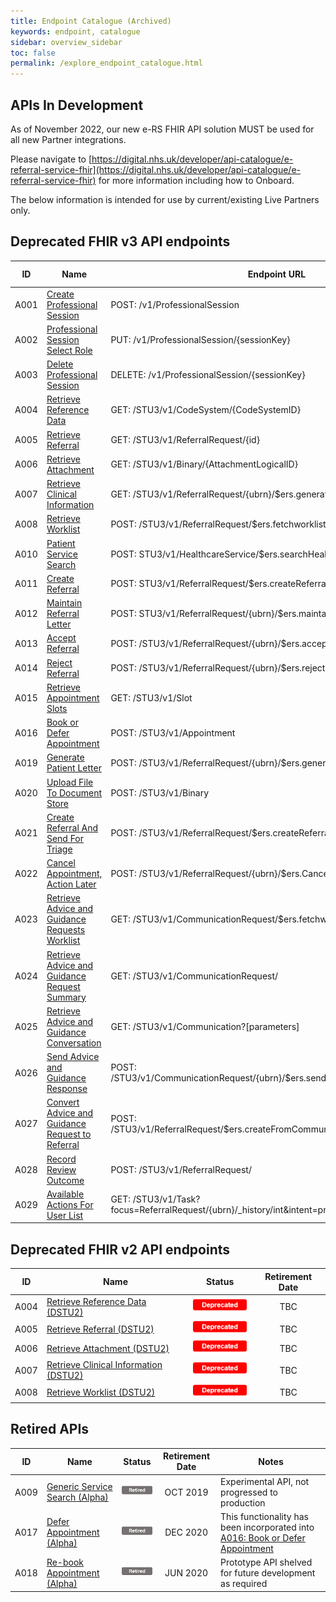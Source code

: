 ```yaml
---
title: Endpoint Catalogue (Archived)
keywords: endpoint, catalogue
sidebar: overview_sidebar
toc: false
permalink: /explore_endpoint_catalogue.html
---
```


## APIs In Development

As of November 2022, our new e-RS FHIR API solution MUST be used for all new Partner integrations.

Please navigate to [https://digital.nhs.uk/developer/api-catalogue/e-referral-service-fhir](https://digital.nhs.uk/developer/api-catalogue/e-referral-service-fhir) for more information including how to Onboard.

The below information is intended for use by current/existing Live Partners only.


## Deprecated FHIR v3 API endpoints  

| ID | Name | Endpoint URL | Status | Retirement Date |
|----|------|--------------------|--------|--------|
|A001|[Create Professional Session](explore_endpoint_a001.html) | POST: /v1/ProfessionalSession | ![Deprecated](images/icons/api_deprecated.png) | TBC |
|A002|[Professional Session Select Role](explore_endpoint_a002.html) | PUT: /v1/ProfessionalSession/{sessionKey} | ![Deprecated](images/icons/api_deprecated.png) | TBC |
|A003|[Delete Professional Session](explore_endpoint_a003.html) | DELETE: /v1/ProfessionalSession/{sessionKey} | ![Deprecated](images/icons/api_deprecated.png) | TBC |
|A004|[Retrieve Reference Data](explore_endpoint_a004.html) | GET: /STU3/v1/CodeSystem/{CodeSystemID} | ![Deprecated](images/icons/api_deprecated.png) | TBC |
|A005|[Retrieve Referral](explore_endpoint_a005.html) | GET: /STU3/v1/ReferralRequest/{id} | ![Deprecated](images/icons/api_deprecated.png) | TBC |
|A006|[Retrieve Attachment](explore_endpoint_a006.html) | GET: /STU3/v1/Binary/{AttachmentLogicalID} | ![Deprecated](images/icons/api_deprecated.png) | TBC |
|A007|[Retrieve Clinical Information](explore_endpoint_a007.html) | GET: /STU3/v1/ReferralRequest/{ubrn}/$ers.generateCRI | ![Deprecated](images/icons/api_deprecated.png) | TBC |
|A008|[Retrieve Worklist](explore_endpoint_a008.html) | POST: /STU3/v1/ReferralRequest/$ers.fetchworklist | ![Deprecated](images/icons/api_deprecated.png) | TBC |
|A010|[Patient Service Search](explore_endpoint_a010.html) | POST: STU3/v1/HealthcareService/$ers.searchHealthcareServicesForPatient | ![Deprecated](images/icons/api_deprecated.png) | TBC |
|A011|[Create Referral](explore_endpoint_a011.html) | POST: STU3/v1/ReferralRequest/$ers.createReferral | ![Deprecated](images/icons/api_deprecated.png) | TBC |
|A012|[Maintain Referral Letter](explore_endpoint_a012.html) | POST: STU3/v1/ReferralRequest/{ubrn}/$ers.maintainReferralLetter | ![Deprecated](images/icons/api_deprecated.png) | TBC |
|A013|[Accept Referral](explore_endpoint_a013.html) | POST: /STU3/v1/ReferralRequest/{ubrn}/$ers.acceptReferral | ![Deprecated](images/icons/api_deprecated.png) | TBC |
|A014|[Reject Referral](explore_endpoint_a014.html) | POST: /STU3/v1/ReferralRequest/{ubrn}/$ers.rejectReferral | ![Deprecated](images/icons/api_deprecated.png) | TBC |
|A015|[Retrieve Appointment Slots](explore_endpoint_a015.html)| GET: /STU3/v1/Slot | ![Deprecated](images/icons/api_deprecated.png) | TBC |
|A016|[Book or Defer Appointment](explore_endpoint_a016.html) | POST:	/STU3/v1/Appointment | ![Deprecated](images/icons/api_deprecated.png) | TBC |
|A019|[Generate Patient Letter](explore_endpoint_a019.html) | POST: /STU3/v1/ReferralRequest/{ubrn}/$ers.generatePatientLetter | ![Deprecated](images/icons/api_deprecated.png) | TBC |
|A020|[Upload File To Document Store](explore_endpoint_a020.html) | POST: /STU3/v1/Binary | ![Deprecated](images/icons/api_deprecated.png) | TBC |
|A021|[Create Referral And Send For Triage](explore_endpoint_a021.html) | POST: /STU3/v1/ReferralRequest/$ers.createReferralAndSendForTriage | ![Deprecated](images/icons/api_deprecated.png) | TBC |
|A022|[Cancel Appointment, Action Later](explore_endpoint_a022.html) | POST: /STU3/v1/ReferralRequest/{ubrn}/$ers.CancelAppointmentActionLater | ![Deprecated](images/icons/api_deprecated.png) | TBC |
|A023|[Retrieve Advice and Guidance Requests Worklist](explore_endpoint_a023.html) | GET: /STU3/v1/CommunicationRequest/$ers.fetchworklist | ![Deprecated](images/icons/api_deprecated.png) | TBC |
|A024|[Retrieve Advice and Guidance Request Summary](explore_endpoint_a024.html)  | GET: /STU3/v1/CommunicationRequest/ | ![Deprecated](images/icons/api_deprecated.png) | TBC |
|A025|[Retrieve Advice and Guidance Conversation](explore_endpoint_a025.html) | GET: /STU3/v1/Communication?[parameters] | ![Deprecated](images/icons/api_deprecated.png) | TBC |
|A026|[Send Advice and Guidance Response](explore_endpoint_a026.html) |	POST: /STU3/v1/CommunicationRequest/{ubrn}/$ers.sendCommunicationToRequester | ![Deprecated](images/icons/api_deprecated.png) | TBC |
|A027|[Convert Advice and Guidance Request to Referral](explore_endpoint_a027.html) | POST: /STU3/v1/ReferralRequest/$ers.createFromCommunicationRequestActionLater | ![Deprecated](images/icons/api_deprecated.png) | TBC |
|A028|[Record Review Outcome](explore_endpoint_a028.html) | POST: /STU3/v1/ReferralRequest/ | ![Deprecated](images/icons/api_deprecated.png) | TBC |
|A029|[Available Actions For User List](explore_endpoint_a029.html) | GET: /STU3/v1/Task?focus=ReferralRequest/{ubrn}/_history/int&intent=proposal&status=ready | ![Deprecated](images/icons/api_deprecated.png) | TBC |

## Deprecated FHIR v2 API endpoints   

| ID | Name | Status | Retirement Date |
|----|------|--------| :-------------: |
|A004|[Retrieve Reference Data (DSTU2)](explore_endpoint_a004_DSTU2.html) | ![Deprecated](images/icons/api_deprecated.png) | TBC |
|A005|[Retrieve Referral (DSTU2)](explore_endpoint_a005_DSTU2.html) | ![Deprecated](images/icons/api_deprecated.png) | TBC |
|A006|[Retrieve Attachment (DSTU2)](explore_endpoint_a006_DSTU2.html) | ![Deprecated](images/icons/api_deprecated.png) | TBC |
|A007|[Retrieve Clinical Information (DSTU2)](explore_endpoint_a007_DSTU2.html) | ![Deprecated](images/icons/api_deprecated.png) | TBC |
|A008|[Retrieve Worklist (DSTU2)](explore_endpoint_a008_DSTU2.html) | ![Deprecated](images/icons/api_deprecated.png) | TBC |


## Retired APIs

| ID | Name | Status | Retirement Date | Notes |
|----|------|--------| :-------------: | ----- |
|A009|[Generic Service Search (Alpha)](explore_endpoint_a009.html)| ![Retired](images/icons/api_retired.png) | OCT 2019 | Experimental API, not progressed to production |
|A017|[Defer Appointment (Alpha)](explore_endpoint_a017.html)| ![Retired](images/icons/api_retired.png) | DEC 2020 | This functionality has been incorporated into [A016: Book or Defer Appointment](explore_endpoint_a016.html)|
|A018|[Re-book Appointment (Alpha)](explore_endpoint_a018.html) | ![Retired](images/icons/api_retired.png) | JUN 2020 | Prototype API shelved for future development as required |
